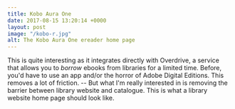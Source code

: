 ```yaml
---
title: Kobo Aura One
date: 2017-08-15 13:20:14 +0000
layout: post
image: "/kobo-r.jpg"
alt: The Kobo Aura One ereader home page
---
```



This is quite interesting as it integrates directly with Overdrive, a service that allows you to *borrow* ebooks from libraries for a limited time. Before, you'd have to use an app and/or the horror of Adobe Digital Editions. This removes a lot of friction. -- But what I'm really interested in is removing the barrier between library website and catalogue. This is what a library website home page should look like.

